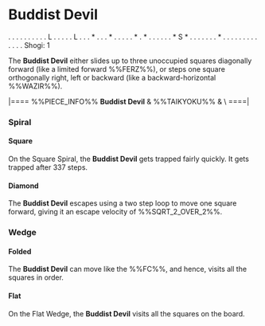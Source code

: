 # Buddist Devil

<div class = "movement">
. . . . . . . . .
. L . . . . . L .
. . * . . . * . .
. . . * . * . . .
. . . * S * . . .
. . . . * . . . .
. . . . . . . . .
Shogi: 1
</div>

The **Buddist Devil** either slides up to three unoccupied squares
diagonally forward (like a limited forward %%FERZ%%), or steps
one square orthogonally right, left or backward
(like a backward-horizontal %%WAZIR%%).

|====
%%PIECE_INFO%%
  **Buddist Devil**
& %%TAIKYOKU%%
& \\
====|

### Spiral

#### Square

On the Square Spiral, the **Buddist Devil** gets trapped fairly
quickly. It gets trapped after 337 steps.

#### Diamond

The **Buddist Devil** escapes using a two step loop to move one
square forward, giving it an escape velocity of %%SQRT_2_OVER_2%%.

### Wedge

#### Folded

The **Buddist Devil** can move like the %%FC%%, and hence, visits
all the squares in order.

#### Flat

On the Flat Wedge, the **Buddist Devil** visits all the squares
on the board.
